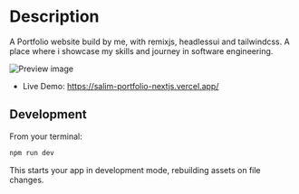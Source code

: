 # Description

A Portfolio website build by me, with remixjs, headlessui and tailwindcss. 
A place where i showcase my skills and journey in software engineering.

![Preview image](https://salim-portfolio-nextjs.vercel.app/_next/image?url=%2Fimages%2Fmockups%2Fmockup_portfolio.png&w=384&q=75)

- Live Demo: https://salim-portfolio-nextjs.vercel.app/


## Development

From your terminal:

```sh
npm run dev
```

This starts your app in development mode, rebuilding assets on file changes.
